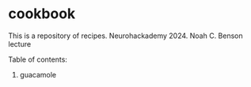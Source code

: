 # cookbook
This is a repository of recipes. Neurohackademy 2024. Noah C. Benson lecture

Table of contents: 
1. guacamole
